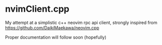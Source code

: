 # nvimClient.cpp
My attempt at a simplistic c++ neovim rpc api client, strongly inspired from https://github.com/DaikiMaekawa/neovim.cpp

Proper documentation will follow soon (hopefully)
